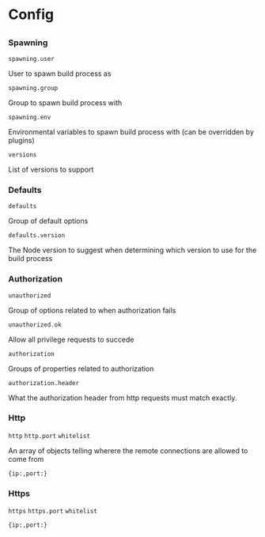 # Config


##

### Spawning

`spawning.user`

User to spawn build process as

`spawning.group`

Group to spawn build process with

`spawning.env`

Environmental variables to spawn build process with (can be overridden by plugins)

`versions`

List of versions to support

### Defaults

`defaults`

Group of default options

`defaults.version`

The Node version to suggest when determining which version to use for the build process

### Authorization

`unauthorized`

Group of options related to when authorization fails

`unauthorized.ok`

Allow all privilege requests to succede

`authorization`

Groups of properties related to authorization

`authorization.header`

What the authorization header from http requests must match exactly.

### Http

`http`
`http.port`
`whitelist`

An array of objects telling wherere the remote connections are allowed to come from

```
{ip:,port:}
```

### Https

`https`
`https.port`
`whitelist`

```
{ip:,port:}
```
